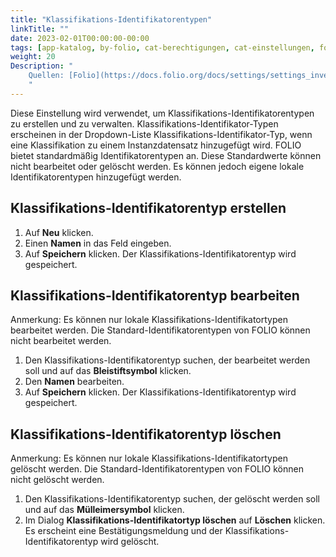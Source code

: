 ```yaml
---
title: "Klassifikations-Identifikatorentypen"
linkTitle: ""
date: 2023-02-01T00:00:00-00:00
tags: [app-katalog, by-folio, cat-berechtigungen, cat-einstellungen, for-admin]
weight: 20
Description: "
    Quellen: [Folio](https://docs.folio.org/docs/settings/settings_inventory/settings_inventory/#settings--inventory--classification-identifier-types) & [GBV](https://info.gbv.de/display/FOLIOGBVEXTERN/Einstellungen+(Katalog):+Klassifikations-Identifikatorentypen)
    "
---
```


Diese Einstellung wird verwendet, um Klassifikations-Identifikatorentypen zu erstellen und zu verwalten. Klassifikations-Identifikator-Typen erscheinen in der Dropdown-Liste Klassifikations-Identifikator-Typ, wenn eine Klassifikation zu einem Instanzdatensatz hinzugefügt wird. FOLIO bietet standardmäßig Identifikatorentypen an. Diese Standardwerte können nicht bearbeitet oder gelöscht werden. Es können jedoch eigene lokale Identifikatorentypen hinzugefügt werden.

## Klassifikations-Identifikatorentyp erstellen

1.  Auf **Neu** klicken.
2.  Einen **Namen** in das Feld eingeben.
3.  Auf **Speichern** klicken. Der Klassifikations-Identifikatorentyp wird gespeichert.

## Klassifikations-Identifikatorentyp bearbeiten

Anmerkung: Es können nur lokale Klassifikations-Identifikatortypen bearbeitet werden. Die Standard-Identifikatorentypen von FOLIO können nicht bearbeitet werden.

1.  Den Klassifikations-Identifikatorentyp suchen, der bearbeitet werden soll und auf das **Bleistiftsymbol** klicken.
2.  Den **Namen** bearbeiten.
3.  Auf **Speichern** klicken. Der Klassifikations-Identifikatorentyp wird gespeichert.

## Klassifikations-Identifikatorentyp löschen

Anmerkung: Es können nur lokale Klassifikations-Identifikatortypen gelöscht werden. Die Standard-Identifikatorentypen von FOLIO können nicht gelöscht werden.

1.  Den Klassifikations-Identifikatorentyp suchen, der gelöscht werden soll und auf das **Mülleimersymbol** klicken.
2.  Im Dialog **Klassifikations-Identifikatortyp löschen** auf **Löschen** klicken. Es erscheint eine Bestätigungsmeldung und der Klassifikations-Identifikatorentyp wird gelöscht.
